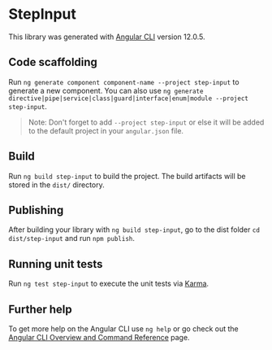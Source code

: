 # StepInput

This library was generated with [Angular CLI](https://github.com/angular/angular-cli) version 12.0.5.

## Code scaffolding

Run `ng generate component component-name --project step-input` to generate a new component. You can also use `ng generate directive|pipe|service|class|guard|interface|enum|module --project step-input`.

> Note: Don't forget to add `--project step-input` or else it will be added to the default project in your `angular.json` file.

## Build

Run `ng build step-input` to build the project. The build artifacts will be stored in the `dist/` directory.

## Publishing

After building your library with `ng build step-input`, go to the dist folder `cd dist/step-input` and run `npm publish`.

## Running unit tests

Run `ng test step-input` to execute the unit tests via [Karma](https://karma-runner.github.io).

## Further help

To get more help on the Angular CLI use `ng help` or go check out the [Angular CLI Overview and Command Reference](https://angular.io/cli) page.
